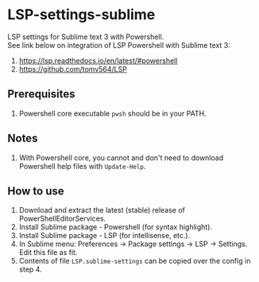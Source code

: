 # LSP-settings-sublime
LSP settings for Sublime text 3 with Powershell.  
See link below on integration of LSP Powershell with Sublime text 3:  
1. https://lsp.readthedocs.io/en/latest/#powershell  
2. https://github.com/tomv564/LSP

## Prerequisites
1. Powershell core executable `pwsh` should be in your PATH.

## Notes
1. With Powershell core, you cannot and don't need to download Powershell help files with `Update-Help`.

## How to use
1. Download and extract the latest (stable) release of PowerShellEditorServices.
2. Install Sublime package - Powershell (for syntax highlight).
3. Install Sublime package - LSP (for intellisense, etc.).
4. In Sublime menu: Preferences -> Package settings -> LSP -> Settings. Edit this file as fit.
5. Contents of file `LSP.sublime-settings` can be copied over the config in step 4.
